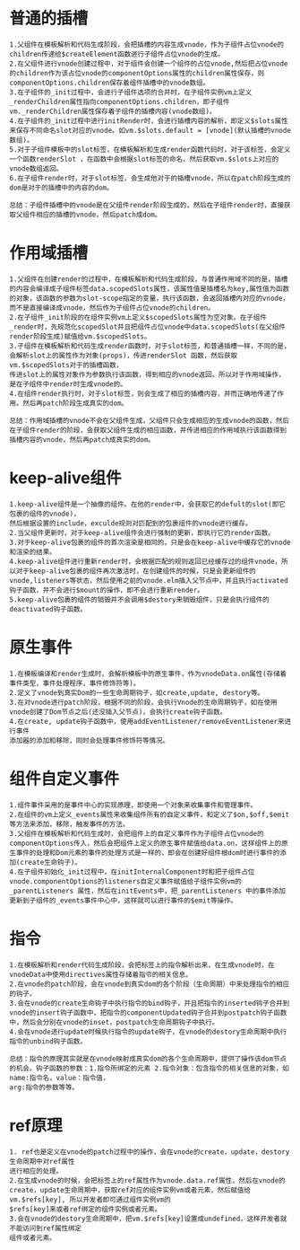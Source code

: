# 普通的插槽
	1.父组件在模板解析和代码生成阶段，会把插槽的内容生成vnode，作为子组件占位vnode的children传递给$createElement函数进行子组件占位vnode的生成。
	2.在父组件进行vnode创建过程中，对于组件会创建一个组件的占位vnode,然后把占位vnode的children作为该占位vnode的componentOptions属性的children属性保存，则componentOptions.children保存着组件插槽中的vnode数组。
	3.在子组件的_init过程中，会进行子组件选项的合并时，在子组件实例vm上定义_renderChildren属性指向componentOptions.children，即子组件vm._renderChildren属性保存着子组件的插槽内容(vnode数组)。
	4.在子组件的_init过程中进行initRender时，会进行插槽内容的解析，即定义$slots属性来保存不同命名slot对应的vnode。如vm.$slots.default = [vnode](默认插槽的vnode数组)。
	5.对于子组件模板中的slot标签，在模板解析和生成render函数代码时，对于该标签，会定义一个函数renderSlot ，在函数中会根据slot标签的命名，然后获取vm.$slots上对应的vnode数组返回。
	6.在子组件render时，对于slot标签，会生成他对于的插槽vnode，所以在patch阶段生成的dom是对于的插槽中的内容的dom。

	总结：子组件插槽中的vnode是在父组件render阶段生成的，然后在子组件render时，直接获取父组件相应的插槽的vnode，然后patch成dom。

# 作用域插槽
	1.父组件在创建render的过程中，在模板解析和代码生成阶段，与普通作用域不同的是，插槽的内容会编译成子组件标签data.scopedSlots属性，该属性值是插槽名为key,属性值为函数的对象，该函数的参数为slot-scope指定的变量，执行该函数，会返回插槽内对应的vnode，而不是直接编译成vnode，然后作为子组件占位vnode的children。
	2.在子组件_init阶段的在组件实例vm上定义$scopedSlots属性为空对象。在子组件_render时，先规范化scopedSlot并且把组件占位vnode中data.scopedSlots(在父组件render阶段生成)赋值给vm.$scopedSlots。
	3.子组件在模板解析和代码生成render函数时，对于slot标签，和普通插槽一样，不同的是，会解析slot上的属性作为对象(props)，传进renderSlot 函数，然后获取vm.$scopedSlots对于的插槽函数，
	传进slot上的属性对象作为参数执行该函数，得到相应的vnode返回。所以对于作用域操作，是在子组件中render时生成vnode的。
	4.在组件render执行时，对于slot标签，则会生成了相应的插槽内容，并而正确地传递了作用。然后再patch阶段生成真实的dom。

	总结：作用域插槽的vnode不会在父组件生成，父组件只会生成相应的生成vnode的函数，然后在子组件render的阶段，会获取父组件生成的相应函数，并传进相应的作用域执行该函数得到插槽内容的vnode，然后再patch成真实的dom。

# keep-alive组件
	1.keep-alive组件是一个抽像的组件。在他的render中，会获取它的defult的slot(即它包裹的组件的vnode)，
	然后根据设置的include，exculde规则对匹配到的包裹组件的vnode进行缓存。
	2.当父组件更新时，对于keep-alive组件会进行强制的更新，即执行它的render函数。
	3.对于keep-alive包裹的组件的首次渲染是相同的，只是会在keep-alive中缓存它的vnode和渲染的结果。
	4.keep-alive组件进行重新render时，会根据匹配的规则返回已经缓存过的组件vnode，所以对于keep-alive包裹的组件再次激活时，在创建组件的时候，只是会更新组件的vnode,listeners等状态，然后使用之前的vnode.elm插入父节点中，并且执行activated钩子函数，并不会进行$mount的操作，即不会进行重新render。
	5.keep-alive包裹的组件的销毁并不会调用$destory来销毁组件，只是会执行组件的deactivated钩子函数。

# 原生事件
	1.在模板编译和render生成时，会解析模板中的原生事件，作为vnodeData.on属性(存储着事件类型，事件处理程序，事件修饰符等)。
	2.定义了vnode到真实Dom的一些生命周期钩子，如create,update, destory等。
	3.在对vnode进行patch阶段，根据不同的阶段，会执行Vnode的生命周期钩子，如在使用vnode创建了Dom节点之后(还没插入父节点)，会执行create钩子函数。
	4.在create, update钩子函数中，使用addEventListener/removeEventListener来进行事件
	添加器的添加和移除，同时会处理事件修饰符等情况。

# 组件自定义事件
	1.组件事件采用的是事件中心的实现原理，即使用一个对象来收集事件和管理事件。
	2.在组件的vm上定义_events属性来收集组件所有的自定义事件，和定义了$on,$off,$emit等方法来添加，移除，触发事件的方法。
	3.父组件在模板解析和代码生成时，会把组件上的自定义事件作为子组件占位vnode的componentOptions传入，然后会把组件上定义的原生事件赋值给data.on，这样组件上的原生事件的处理和Dom元素的事件的处理方式是一样的，即会在创建好组件根dom时进行事件的添加(create生命钩子)。
	4.在子组件初始化_init过程中，在initInternalComponent时和把子组件占位vnode.componentOptions的listeners自定义事件赋值给子组件实例vm的_parentListeners 属性，然后在initEvents中，把_parentListeners 中的事件添加更新到子组件的_events事件中心中，这样就可以进行事件的$emit等操作。

# 指令
	1.在模板解析和render代码生成阶段，会把标签上的指令解析出来，在生成vnode时，在vnodeData中使用directives属性存储着指令的相关信息。
	2.在vnode的patch阶段，会在vnode到真实dom的各个阶段（生命周期）中来处理指令的相应的钩子。
	3.会在vnode的create生命钩子中执行指令的bind钩子，并且把指令的inserted钩子合并到vnode的insert钩子函数中，把指令的componentUpdated钩子合并到postpatch钩子函数中，然后会分别在vnode的inset，postpatch生命周期钩子中执行。
	4.会在vnode进行update时候执行指令的update钩子，在vnode的destory生命周期中执行指令的unbind钩子函数。

	总结：指令的原理其实就是在vnode映射成真实dom的各个生命周期中，提供了操作该dom节点的机会。钩子函数的参数：1.指令所绑定的元素 2.指令对象：包含指令的相关信息的对象，如name:指令名，value：指令值，
	arg:指令的参数等等。

# ref原理
	1. ref也是定义在vnode的patch过程中的操作，会在vnode的create，update，destory生命周期中对ref属性
	进行相应的处理。
	2.在生成vnode的时候，会把标签上的ref属性作为vnode.data.ref属性，然后在vnode的create，update生命周期中，获取ref对应的组件实例vm或者元素，然后赋值给vm.$refs[key], 所以开发者即可通过组件实例vm的
	$refs[key]来或者ref绑定的组件实例或者元素。
	3.会在vnode的destory生命周期中，把vm.$refs[key]设置成undefined，这样开发者就不能访问到ref属性绑定
	组件或者元素。


	